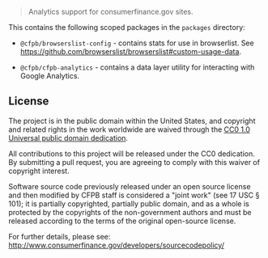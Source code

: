 > Analytics support for consumerfinance.gov sites.

This contains the following scoped packages in the `packages` directory:

- `@cfpb/browserslist-config` - contains stats for use in browserlist. See https://github.com/browserslist/browserslist#custom-usage-data.

- `@cfpb/cfpb-analytics` - contains a data layer utility for interacting with Google Analytics.

## License

The project is in the public domain within the United States, and
copyright and related rights in the work worldwide are waived through
the [CC0 1.0 Universal public domain dedication](http://creativecommons.org/publicdomain/zero/1.0/).

All contributions to this project will be released under the CC0
dedication. By submitting a pull request, you are agreeing to comply
with this waiver of copyright interest.

Software source code previously released under an open source license and then modified by CFPB staff is considered a "joint work" (see 17 USC § 101); it is partially copyrighted, partially public domain, and as a whole is protected by the copyrights of the non-government authors and must be released according to the terms of the original open-source license.

For further details, please see: http://www.consumerfinance.gov/developers/sourcecodepolicy/
